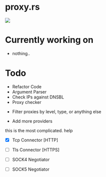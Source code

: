 # proxy.rs
![](https://i.ibb.co/ynwB6pW/output.png)

# Currently working on 
- nothing..

# Todo
- Refactor Code
- Argument Parser
- Check IPs against DNSBL
- Proxy checker
+ Filter proxies by level, type, or anything else
- Add more providers

this is the most complicated. help
- [x] Tcp Connector [HTTP]
- [ ] Tls Connector [HTTPS]
- [ ] SOCK4 Negotiator
- [ ] SOCK5 Negotiator

